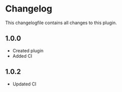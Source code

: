 # Changelog

This changelogfile contains all changes to this plugin.

## 1.0.0

- Created plugin 
- Added CI

## 1.0.2

- Updated CI